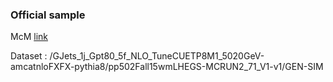 ### Official sample

McM [link](https://cms-pdmv.cern.ch/mcm/requests?prepid=HIN-pp502Fall15wmLHEGS-00004)

Dataset : /GJets_1j_Gpt80_5f_NLO_TuneCUETP8M1_5020GeV-amcatnloFXFX-pythia8/pp502Fall15wmLHEGS-MCRUN2_71_V1-v1/GEN-SIM
